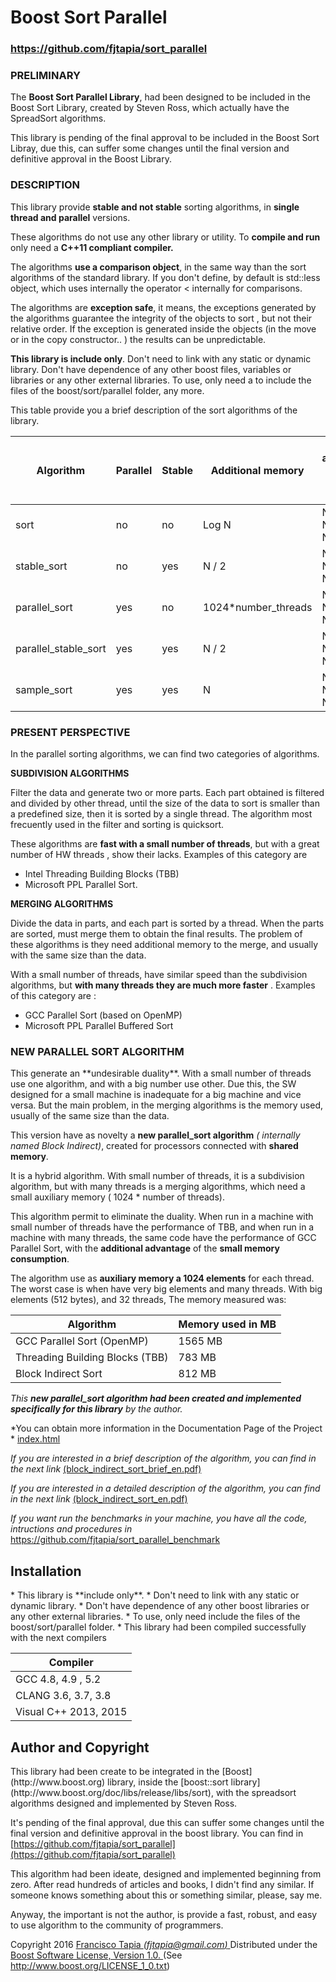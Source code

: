 
<h1>Boost Sort Parallel</h1>
<h3> <a href="https://github.com/fjtapia/sort_parallel">https://github.com/fjtapia/sort_parallel</a> </h3>

<h3>PRELIMINARY</h3>

The **Boost Sort Parallel Library**, had been designed to be included in the Boost Sort Library, created by Steven Ross, which actually have the SpreadSort algorithms.

This library is pending of the final approval to be included in the Boost Sort Libray, due this, can suffer some changes until the final version and definitive approval in the Boost Library.

<h3>DESCRIPTION</h3>

This library provide **stable and not stable** sorting algorithms, in **single thread and parallel** versions.

These algorithms do not use any other library or utility. To **compile and run** only need a **C++11 compliant compiler.**

The algorithms **use a comparison object**, in the same way than the sort algorithms of the standard library. If you don't define, by default is std::less object, which uses internally the operator < internally for comparisons.

The algorithms are **exception safe**, it means,  the exceptions generated by the algorithms guarantee the integrity of the objects to sort , but not their relative order. If the exception is generated inside the objects (in the move or in the copy constructor.. ) the results can be unpredictable.

**This library is include only**. Don't need to link with any static or dynamic library. Don't have  dependence of any other boost files, variables or libraries or any other external libraries. To use, only need a to include the files of the boost/sort/parallel folder, any more.

This table provide you a brief description of the sort algorithms of the library.

| Algorithm | Parallel | Stable | Additional memory | Best, average, and worst case |
| --- | --- | --- | --- | --- |
| sort | no | no | Log N  | NLogN, NLogN, NLogN |
| stable\_sort | no | yes| N / 2 | NLogN, NLogN, NLogN   |
| parallel\_sort | yes | no | 1024\*number_threads | NLogN, NLogN, NLogN  |
| parallel\_stable\_sort| yes | yes | N / 2 | NLogN, NLogN, NLogN   |
| sample\_sort | yes | yes | N  | NLogN, NLogN, NLogN  |

<h3>PRESENT PERSPECTIVE</h3>


In the parallel sorting algorithms, we can find two categories of algorithms.

**SUBDIVISION ALGORITHMS**

Filter the data and generate two or more parts. Each part obtained is filtered and divided by other thread, until the size of the data to sort is smaller than a predefined size, then it is sorted by a single thread. The algorithm most frecuently used in the filter and sorting is quicksort.

These algorithms are  **fast with a small number of threads**, but with a great number of HW threads , show their lacks. Examples of this category are 

 - Intel Threading Building Blocks (TBB) 
 - Microsoft PPL Parallel Sort.


**MERGING ALGORITHMS**

Divide the data in parts, and each part is sorted by a thread. When the parts are sorted, must merge them to obtain the final results. The problem of these algorithms is they need additional memory to the merge, and usually with the same size than the data.

With a small number of threads, have similar speed than the subdivision algorithms, but **with many threads they are  much more faster** . Examples of this category are :

 - GCC Parallel Sort (based on OpenMP)
 - Microsoft PPL Parallel Buffered Sort

<h3>NEW PARALLEL SORT ALGORITHM</h3>
This generate an **undesirable duality**. With a small number of threads use one algorithm, and with a big number use other. Due this, the SW designed for a small machine is inadequate for a big machine and vice versa. But the main problem, in the merging algorithms is the memory used, usually of the same size than the data.

This version have as novelty a **new parallel\_sort algorithm** *( internally named Block Indirect)*, created for processors connected with **shared memory**.

It is a hybrid algorithm. With small number of threads, it is a subdivision algorithm, but with many threads is a merging algorithms, which need a small  auxiliary memory ( 1024 * number of threads).

This algorithm permit to eliminate the duality. When run in a machine with small number of threads have the performance of TBB, and when run in a machine with many threads, the same code have the performance of GCC Parallel Sort, with the **additional advantage** of the **small memory consumption**.

The algorithm use as **auxiliary memory a 1024 elements** for each thread. The worst case is when have very big elements and many threads. With big elements (512 bytes), and 32 threads, The memory measured was:

| Algorithm | Memory used in MB |
| --- | --- |
| GCC Parallel Sort (OpenMP) | 1565 MB |
| Threading Building Blocks (TBB) | 783 MB |
| Block Indirect Sort | 812 MB |

*This **new parallel\_sort algorithm had been  created and implemented specifically for this library** by the author.*

*You can obtain more information in the Documentation Page of the Project  * [index.html](index.html)

*If you  are interested in a brief description of the algorithm, you can find in the next link* 
[(block_indirect_sort_brief_en.pdf)](block_indirect_sort_brief_en.pdf)

*If you  are interested in a detailed description of the algorithm, you can find in the next link* 
[(block_indirect_sort_en.pdf)](block_indirect_sort_en.pdf)

*If you want run the benchmarks in your machine, you have all the code, intructions and procedures in*
<a href="https://github.com/fjtapia/sort_parallel_benchmark">https://github.com/fjtapia/sort_parallel_benchmark</a>

<h2>Installation </h2>
 * This library is **include only**.  
 * Don't need to link with any static or dynamic library.
 * Don't have  dependence of any other boost libraries or any other external libraries.
 * To use, only need include the files of the boost/sort/parallel folder.  
 * This library had been compiled successfully with the next compilers
 
| Compiler |
| --- |
| GCC  4.8, 4.9 , 5.2 |
| CLANG 3.6, 3.7, 3.8 |
| Visual C++ 2013, 2015 |


<h2>Author and Copyright</h2>
This library had been create to be integrated in the [Boost](http://www.boost.org) library, inside the [boost::sort library](http://www.boost.org/doc/libs/release/libs/sort),
with the spreadsort algorithms designed and implemented by Steven Ross.

It's pending of the final approval, due this can suffer some changes until the final version and definitive approval in the boost library.  You can find in  [https://github.com/fjtapia/sort_parallel](https://github.com/fjtapia/sort_parallel)

This algorithm had been ideate, designed and implemented beginning from zero. After read hundreds of articles and books, I didn't find any similar. If someone knows something about this or something similar, please, say me.

Anyway, the important is not the author, is provide a fast, robust, and easy to use algorithm to the community of programmers.

Copyright 2016  [Francisco Tapia *(fjtapia@gmail.com)* ](mail:fjtapia@gmail.com)
Distributed under the [Boost Software License, Version 1.0. ](http://www.boost.org/LICENSE_1_0.txt)  (See http://www.boost.org/LICENSE_1_0.txt)
